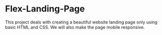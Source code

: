 # Flex-Landing-Page
This project deals with creating a beautiful website landing page only using basic HTML and CSS. We will also make the page mobile responsive.

